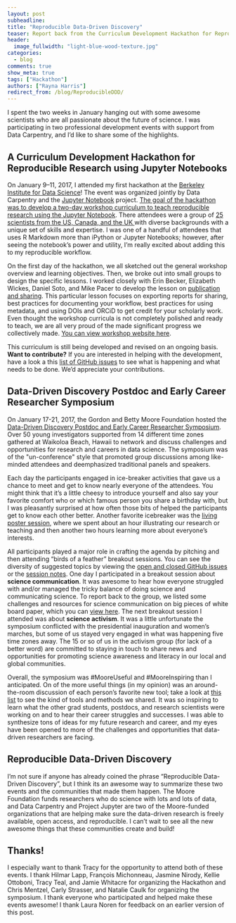 ```yaml
---
layout: post
subheadline:
title: "Reproducible Data-Driven Discovery"
teaser: Report back from the Curriculum Development Hackathon for Reproducible Research using Jupyter Notebooks and the Moore Foundation Early Career Researcher Symposium
header:
  image_fullwidth: "light-blue-wood-texture.jpg"
categories:
  - blog
comments: true
show_meta: true
tags: ["Hackathon"]
authors: ["Rayna Harris"]
redirect_from: /blog/ReproducibleDDD/
---
```


I spent the two weeks in January hanging out with some awesome scientists who are all passionate about the future of science. I was participating in two professional development events with support from Data Carpentry, and I’d like to share some of the highlights.

## A Curriculum Development Hackathon for Reproducible Research using Jupyter Notebooks
On January 9–11, 2017, I attended my first hackathon at the [Berkeley Institute for Data Science](https://bids.berkeley.edu/)! The event was organized jointly by Data Carpentry and the [Jupyter Notebook](http://jupyter.org/) project. [The goal of the hackathon was to develop a two-day workshop curriculum to teach reproducible research using the Jupyter Notebook](https://github.com/Reproducible-Science-Curriculum/RR-Jupyter-Hackathon-Jan-2017/wiki). There attendees were a group of [25 scientists from the US, Canada, and the UK ](https://github.com/Reproducible-Science-Curriculum/RR-Jupyter-Hackathon-Jan-2017/wiki/Participant%20Intros)with diverse backgrounds with a unique set of skills and expertise. I was one of a handful of attendees that uses R Markdown more than iPython or Jupyter Notebooks; however, after seeing the notebook’s power and utility, I’m really excited about adding this to my reproducible workflow.

On the first day of the hackathon, we all sketched out the general workshop overview and learning objectives. Then, we broke out into small groups to design the specific lessons. I worked closely with Erin Becker, Elizabeth Wickes, Daniel Soto, and Mike Pacer to develop the lesson on [publication and sharing](https://github.com/Reproducible-Science-Curriculum/publication-RR-Jupyter). This particular lesson focuses on exporting reports for sharing, best practices for documenting your workflow, best practices for using metadata, and using DOIs and ORCiD to get credit for your scholarly work. Even thought the workshop curricula is not completely polished and ready to teach, we are all very proud of the made significant progress we collectively made. [You can view workshop website here](https://reproducible-science-curriculum.github.io/rr-jupyter-workshop/).

This curriculum is still being developed and revised on an ongoing basis. **Want to contribute?** If you are interested in helping with the development, have a look a this [list of GitHub issues](https://github.com/issues?user=Reproducible-Science-Curriculum) to see what is happening and what needs to be done. We’d appreciate your contributions.

## Data-Driven Discovery Postdoc and Early Career Researcher Symposium
On January 17-21, 2017, the Gordon and Betty Moore Foundation hosted the [Data-Driven Discovery Postdoc and Early Career Researcher Symposium](https://github.com/DDD-Moore/early-career-hawaii). Over 50 young investigators supported from 14 different time zones gathered at Waikoloa Beach, Hawaii to network and discuss challenges and opportunities for research and careers in data science. The symposium was of the "un-conference" style that promoted group discussions among like-minded attendees and deemphasized traditional panels and speakers.

Each day the participants engaged in ice-breaker activities that gave us a chance to meet and get to know nearly everyone of the attendees. You might think that it’s a little cheesy to introduce yourself and also say your favorite comfort who or which famous person you share a birthday with, but I was pleasantly surprised at how often those bits of helped the participants get to know each other better. Another favorite icebreaker was the [living poster session](https://twitter.com/search?q=%23mooredata%20poster&src=typd), where we spent about an hour illustrating our research or teaching and then another two hours learning more about everyone’s interests.

All participants played a major role in crafting the agenda by pitching and then attending “birds of a feather” breakout sessions. You can see the diversity of suggested topics by viewing the [open and closed GitHub issues](https://github.com/DDD-Moore/early-career-hawaii/issues) or the [session notes](https://github.com/DDD-Moore/early-career-hawaii/tree/master/notes). One day I participated in a breakout session about **science communication**. It was awesome to hear how everyone struggled with and/or managed the tricky balance of doing science and communicating science. To report back to the group, we listed some challenges and resources for science communication on big pieces of white board paper, which you can [view here](https://github.com/DDD-Moore/early-career-hawaii/blob/master/notes/ThursBOF-sci-communication.JPG). The next breakout session I attended was about **science activism**. It was a little unfortunate the symposium conflicted with the presidential inauguration and women’s marches, but some of us stayed very engaged in what was happening five time zones away. The 15 or so of us in the activism group (for lack of a better word) are committed to staying in touch to share news and opportunities for promoting science awareness and literacy in our local and global communities.

Overall, the symposium was #MooreUseful and #MooreInspiring than I anticipated. On of the more useful things (in my opinion) was an around-the-room discussion of each person’s favorite new tool; take a look at [this list](https://github.com/DDD-Moore/early-career-hawaii/blob/master/notes/tools-methods.md) to see the kind of tools and methods we shared. It was so inspiring to learn what the other grad students, postdocs, and research scientists were working on and to hear their career struggles and successes. I was able to synthesize tons of ideas for my future research and career, and my eyes have been opened to more of the challenges and opportunities that data-driven researchers are facing.

## Reproducible Data-Driven Discovery
I’m not sure if anyone has already coined the phrase “Reproducible Data-Driven Discovery”, but I think its an awesome way to summarize these two events and the communities that made them happen. The Moore Foundation funds researchers who do science with lots and lots of data, and Data Carpentry and Project Jupyter are two of the Moore-funded organizations that are helping make sure the data-driven research is freely available, open access, and reproducible. I can’t wait to see all the new awesome things that these communities create and build!

## Thanks!
I especially want to thank Tracy for the opportunity to attend both of these events. I thank Hilmar Lapp, François Michonneau, Jasmine Nirody, Kellie Ottoboni,
Tracy Teal, and Jamie Whitacre for organizing the Hackathon and Chris Mentzel, Carly Strasser, and Natalie Caulk for organizing the symposium. I thank everyone who participated and helped make these events awesome! I thank Laura Noren for feedback on an earlier version of this post.
